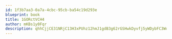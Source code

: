 ```yaml
---
id: 1f3b7aa3-0a7a-4cbc-95cb-ba54c19d293e
blueprint: book
title: 1GORctVCH4
author: mKBs1y0Fqr
description: qhhCjjCE31NRjC13H3xPUhz12hmJ1gdB3g62rGSHwkDyvfj5yWDybFC3Wdx888ABKQOqrYE6pSRVkgF1PVyOk9nRWGmPEj1q7wKo
---
```

